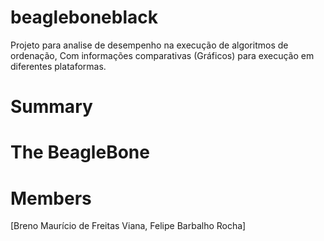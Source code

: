 # beagleboneblack
Projeto para analise de desempenho na execução de algoritmos de ordenação, Com informações comparativas (Gráficos) para execução em diferentes plataformas.

# Summary

# The BeagleBone

# 

# 

# 

# Members
[Breno Maurício de Freitas Viana, Felipe Barbalho Rocha]
